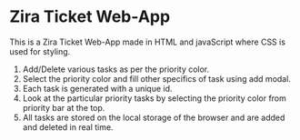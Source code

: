 # Zira Ticket Web-App
This is a Zira Ticket Web-App made in HTML and javaScript where CSS is used for styling.
1. Add/Delete various tasks as per the priority color.
2. Select the priority color and fill other specifics of task using add modal.
3. Each task is generated with a unique id.
4. Look at the particular priority tasks by selecting the priority color from priority bar at the top.
5. All tasks are stored on the local storage of the browser and are added and deleted in real time.
